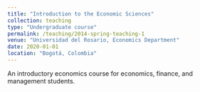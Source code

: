 ```yaml
---
title: "Introduction to the Economic Sciences"
collection: teaching
type: "Undergraduate course"
permalink: /teaching/2014-spring-teaching-1
venue: "Universidad del Rosario, Economics Department"
date: 2020-01-01
location: "Bogotá, Colombia"
---
```


An introductory economics course for economics, finance, and management students.

